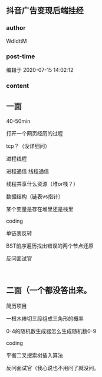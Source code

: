 ## 抖音广告变现后端挂经
### author 
WdIdttM
### post-time 

编辑于  2020-07-15 14:02:12
### content 
<div class="post-topic-des nc-post-content">
 <h2>
  一面
 </h2>
 <p>
  40-50min
 </p>
 <p>
  打开一个网页经历的过程
 </p>
 <p>
  tcp？（没详细问）
 </p>
 <p>
  进程线程
 </p>
 <div>
  进程通信 线程通信
 </div>
 <p>
  线程共享什么资源（堆or栈？）
 </p>
 <p>
  数据结构（链表vs指针）
 </p>
 <p>
  某个变量是存在堆里还是栈里
 </p>
 <p>
  coding
 </p>
 <p>
  单链表反转
 </p>
 <p>
  BST前序遍历找出错误的两个节点还原
 </p>
 <p>
  反问面试官
 </p>
 <p>
  <br/>
 </p>
 <h2>
  二面（一个都没答出来。
 </h2>
 <p>
  简历项目
 </p>
 <p>
  一根木棒切三段组成三角形的概率
 </p>
 <p>
  0-4的随机数生成器怎么生成随机数0-9
 </p>
 <p>
  coding
 </p>
 <p>
  平衡二叉搜索树插入算法
 </p>
 <p>
  反问面试官（我心说也不用问了就没问。
 </p>
</div>
